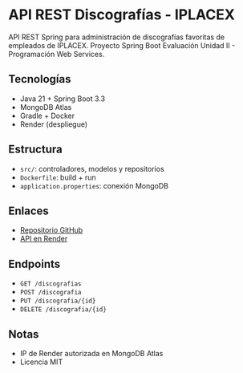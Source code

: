 # API REST Discografías - IPLACEX

API REST Spring para administración de discografías favoritas de empleados de IPLACEX. 
Proyecto Spring Boot 
Evaluación Unidad II - Programación Web Services.

## Tecnologías
- Java 21 + Spring Boot 3.3
- MongoDB Atlas
- Gradle + Docker
- Render (despliegue)

## Estructura
- `src/`: controladores, modelos y repositorios
- `Dockerfile`: build + run
- `application.properties`: conexión MongoDB

## Enlaces
- [Repositorio GitHub](https://github.com/vivimardones/iplacex-discografica-api-viviana_mardones)
- [API en Render](https://iplacex-discografica-api-viviana_mardones.onrender.com)

## Endpoints
- `GET /discografias`
- `POST /discografia`
- `PUT /discografia/{id}`
- `DELETE /discografia/{id}`

## Notas
- IP de Render autorizada en MongoDB Atlas
- Licencia MIT
